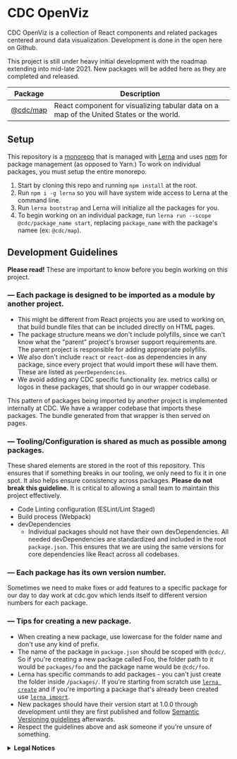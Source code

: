 # CDC OpenViz

CDC OpenViz is a collection of React components and related packages centered around data visualization. Development is done in the open here on Github.

This project is still under heavy initial development with the roadmap extending into mid-late 2021. New packages will be added here as they are completed and released.

| Package | Description |
| --- | ----------- |
| [@cdc/map](https://github.com/CDCgov/cdc-open-viz/tree/main/packages/map) | React component for visualizing tabular data on a map of the United States or the world. |

## Setup

This repository is a [monorepo](https://en.wikipedia.org/wiki/Monorepo) that is managed with [Lerna](https://github.com/lerna/lerna#readme) and uses [npm](https://www.npmjs.com/) for package management (as opposed to Yarn.) To work on individual packages, you must setup the entire monorepo.

1. Start by cloning this repo and running `npm install` at the root. 
2. Run `npm i -g lerna` so you will have system wide access to Lerna at the command line.
3. Run `lerna bootstrap` and Lerna will initialize all the packages for you.
4. To begin working on an individual package, run `lerna run --scope @cdc/package_name start`, replacing `package_name` with the package's namee (ex: `@cdc/map`).

## Development Guidelines

**Please read!** These are important to know before you begin working on this project.

### — Each package is designed to be imported as a module by another project.
  * This might be different from React projects you are used to working on, that build bundle files that can be included directly on HTML pages.
  * The package structure means we don't include polyfills, since we can't know what the "parent" project's browser support requirements are. The parent project is responsible for adding appropriate polyfills.
  * We also don't include `react` or `react-dom` as dependencies in any package, since every project that would import these will have them. These are listed as `peerDependencies`.
  * We avoid adding any CDC specific functionality (ex. metrics calls) or logos in these packages, that should go in our wrapper codebase.

This pattern of packages being imported by another project is implemented internally at CDC. We have a wrapper codebase that imports these packages. The bundle generated from that wrapper is then served on pages.

### — Tooling/Configuration is shared as much as possible among packages.
These shared elements are stored in the root of this repository. This ensures that if something breaks in our tooling, we only need to fix it in one spot. It also helps ensure consistency across packages. **Please do not break this guideline.** It is critical to allowing a small team to maintain this project effectively.

  * Code Linting configuration (ESLint/Lint Staged)
  * Build process (Webpack)
  * devDependencies
    * Individual packages should not have their own devDependencies. All needed devDependencies are standardized and included in the root `package.json`. This ensures that we are using the same versions for core dependencies like React across all codebases.

### — Each package has its own version number.

Sometimes we need to make fixes or add features to a specific package for our day to day work at cdc.gov which lends itself to different version numbers for each package.

### — Tips for creating a new package.
  * When creating a new package, use lowercase for the folder name and don't use any kind of prefix.
  * The name of the package in `package.json` should be scoped with `@cdc/`. So if you're creating a new package called Foo, the folder path to it would be `packages/foo` and the package name would be `@cdc/foo`.
  * Lerna has specific commands to add packages - you can't just create the folder inside `/packages/`. If you're starting from scratch use [`lerna create`](https://www.npmjs.com/package/@lerna/create) and if you're importing a package that's already been created use [`lerna import`](https://www.npmjs.com/package/@lerna/import).
  * New packages should have their version start at 1.0.0 through development until they are first published and follow [Semantic Versioning guidelines](https://docs.npmjs.com/about-semantic-versioning) afterwards.
  * Respect the guidelines above and ask someone if you're unsure of something.

<details>
  <summary><strong>Legal Notices</strong></summary>

#### License

The repository utilizes code licensed under the terms of the Apache Software License and therefore is licensed under ASL v2 or later.

This source code in this repository is free: you can redistribute it and/or modify it under the terms of the Apache Software License version 2, or (at your option) any later version.

This source code in this repository is distributed in the hope that it will be useful, but WITHOUT ANY WARRANTY; without even the implied warranty of MERCHANTABILITY or FITNESS FOR A PARTICULAR PURPOSE. See the Apache Software License for more details.

The source code forked from other open source projects will inherit its license.

#### Public Domain

This repository constitutes a work of the United States Government and is not subject to domestic copyright protection under 17 USC § 105. This repository is in the public domain within the United States, and copyright and related rights in the work worldwide are waived through the [CC0 1.0 Universal public domain dedication](https://creativecommons.org/publicdomain/zero/1.0/). All contributions to this repository will be released under the CC0 dedication. By submitting a pull request you are agreeing to comply with this waiver of copyright interest.

#### Records Management

This repository is not a source of government records, but is a copy to increase collaboration and collaborative potential. All government records will be published through the [CDC web site](https://www.cdc.gov/).

#### Privacy

This repository contains only non-sensitive, publicly available data and information. All material and community participation is covered by the [Disclaimer](https://github.com/CDCgov/template/blob/master/DISCLAIMER.md) and [Code of Conduct](https://github.com/CDCgov/template/blob/master/code-of-conduct.md). For more information about CDC's privacy policy, please visit http://www.cdc.gov/other/privacy.html.
</details>
